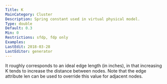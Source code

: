 ```yaml
---
Title: K
MainCategory: Cluster
Description: Spring constant used in virtual physical model.
Type: double
Default: 0.3
Min: 0
Restrictions: sfdp, fdp only
Examples: 
LastEdit: 2018-03-28
LastEditor: generator
---
```


It roughly corresponds to an ideal edge length (in inches), in that increasing K tends to increase the distance between nodes. Note that the edge attribute len can be used to override this value for adjacent nodes.
